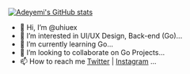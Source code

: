 [![Adeyemi's GitHub stats](https://github-readme-stats.vercel.app/api?username=uhiuex)](https://github.com/anuraghazra/github-readme-stats)
- 👋 Hi, I’m @uhiuex
- 👀 I’m interested in UI/UX Design, Back-end (Go)...
- 🌱 I’m currently learning Go...
- 💞️ I’m looking to collaborate on Go Projects...
- 📫 How to reach me [Twitter](https://twitter.com/uhiuex) | [Instagram](https://instagram.com/uhiuex) ...

<!---
uhiuex/uhiuex is a ✨ special ✨ repository because its `README.md` (this file) appears on your GitHub profile.
You can click the Preview link to take a look at your changes.
--->

